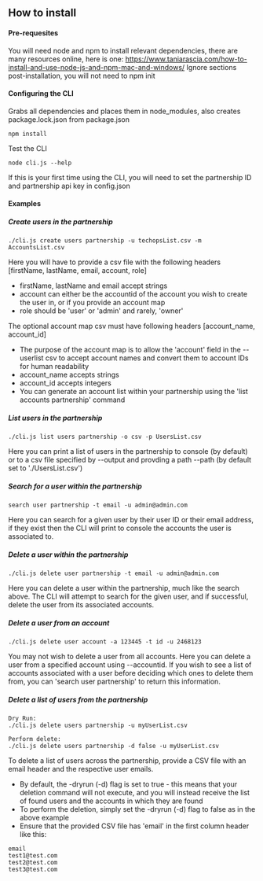 ## How to install

#### Pre-requesites
You will need node and npm to install relevant dependencies, there are many resources online, here is one:
https://www.taniarascia.com/how-to-install-and-use-node-js-and-npm-mac-and-windows/
Ignore sections post-installation, you will not need to npm init

#### Configuring the CLI
Grabs all dependencies and places them in node_modules, also creates package.lock.json from package.json
```
npm install
```
Test the CLI
```
node cli.js --help
```
If this is your first time using the CLI, you will need to set the partnership ID and partnership api key in config.json

#### Examples

##### Create users in the partnership

```
./cli.js create users partnership -u techopsList.csv -m AccountsList.csv
```
Here you will have to provide a csv file with the following headers [firstName, lastName, email, account, role]

 * firstName, lastName and email accept strings
 * account can either be the accountid of the account you wish to create the user in, or if you provide an account map
 * role should be 'user' or 'admin' and rarely, 'owner'

The optional account map csv must have following headers [account_name, account_id]

 * The purpose of the account map is to allow the 'account' field in the --userlist csv to accept account names and convert them to account IDs for human readability
 * account_name accepts strings
 * account_id accepts integers
 * You can generate an account list within your partnership using the 'list accounts partnership' command
 
##### List users in the partnership
```
./cli.js list users partnership -o csv -p UsersList.csv
```

Here you can print a list of users in the partnership to console (by default) or to a csv file specified by --output and provding a path --path (by default set to './UsersList.csv')
##### Search for a user within the partnership
```
search user partnership -t email -u admin@admin.com
```
Here you can search for a given user by their user ID or their email address, if they exist then the CLI will print to console the accounts the user is associated to.

##### Delete a user within the partnership
```
./cli.js delete user partnership -t email -u admin@admin.com
```

Here you can delete a user within the partnership, much like the search above. The CLI will attempt to search for the given user, and if successful, delete the user from its associated accounts. 

##### Delete a user from an account
```
./cli.js delete user account -a 123445 -t id -u 2468123
```

You may not wish to delete a user from all accounts. Here you can delete a user from a specified account using --accountid. If you wish to see a list of accounts associated with a user before deciding which ones to delete them from, you can 'search user partnership' to return this information.

##### Delete a list of users from the partnership
```
Dry Run:
./cli.js delete users partnership -u myUserList.csv

Perform delete:
./cli.js delete users partnership -d false -u myUserList.csv
```
To delete a list of users across the partnership, provide a CSV file with an email header and the respective user emails. 
* By default, the -dryrun (-d) flag is set to true - this means that your deletion command will not execute, and you will instead receive the list of found users and the accounts in which they are found
* To perform the deletion, simply set the -dryrun (-d) flag to false as in the above example
* Ensure that the provided CSV file has 'email' in the first column header like this:

```myUserList.csv
email
test1@test.com
test2@test.com
test3@test.com
```